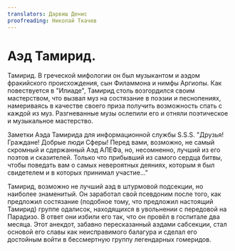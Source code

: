 ```yaml
---
translators: Дарвиш Денис
proofreading: Николай Ткачев
---
```


# Аэд Тамирид.

Тамирид. В греческой мифологии он был музыкантом и аэдом фракийского происхождения, сын Филаммона и нимфы Аргиопы. Как повествуется в "Илиаде", Тамирид столь возгордился своим мастерством, что вызвал муз на состязание в поэзии и песнопениях, намериваясь в качестве своего приза получить возможность спать с каждой из муз. Разгневанные музы ослепили его и отняли поэтическое и музыкальное мастерство.

Заметки Аэда Тамирида для информационной службы S.S.S. "Друзья! Граждане! Добрые люди Сферы! Перед вами, возможно, не самый скромный и сдержанный Аэд АЛЕФа, но, несомненно, лучший из его поэтов и сказителей. Только что прибывший из самого сердца битвы, чтобы поведать вам о самых невероятных деяниях, которым я был свидетелем и в которых принимал участие..."

Тамирид, возможно не лучший аэд в штурмовой подсекции, но наиболее знаменитый. Он заработал свой псевдоним после того, как предложил состязание (подобное тому, что предложил настоящий Тамирид) группе одалисок, находящихся в увольнении с передовой на Парадизо. В ответ они избили его так, что он провёл в госпитале два месяца. Этот анекдот, забавно пересказанный аэдами сабсекции, стал основой его славы как неисправимого балагура и сделал его достойным войти в бессмертную группу легендарных гомеридов.